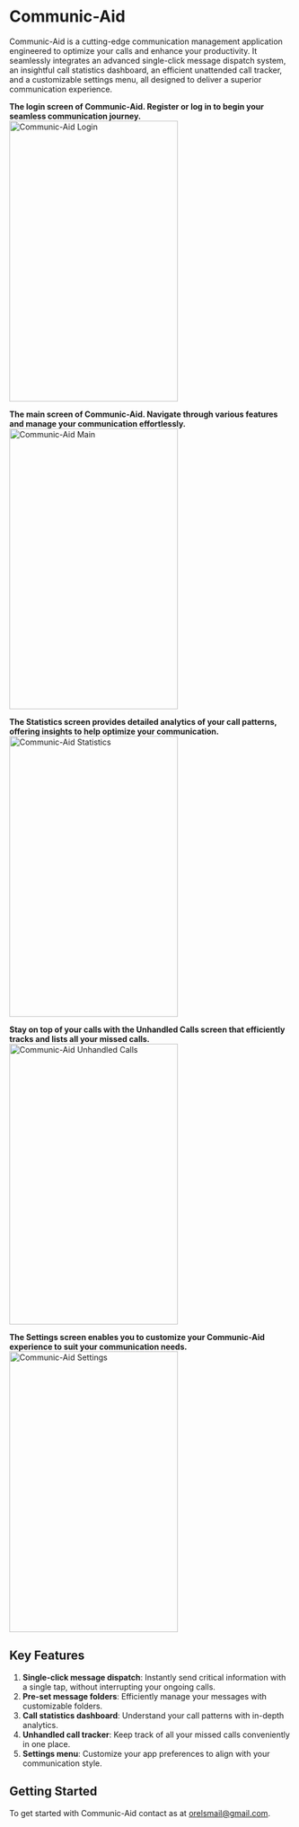 # Communic-Aid

Communic-Aid is a cutting-edge communication management application engineered to optimize your calls and enhance your productivity. It seamlessly integrates an advanced single-click message dispatch system, an insightful call statistics dashboard, an efficient unattended call tracker, and a customizable settings menu, all designed to deliver a superior communication experience.

**The login screen of Communic-Aid. Register or log in to begin your seamless communication journey.**
<img src="https://read-mes.s3.amazonaws.com/CommunicAid/login.jpg" alt="Communic-Aid Login" width="300" height="500">

**The main screen of Communic-Aid. Navigate through various features and manage your communication effortlessly.**
<img src="https://read-mes.s3.amazonaws.com/CommunicAid/main.jpg" alt="Communic-Aid Main" width="300" height="500">

**The Statistics screen provides detailed analytics of your call patterns, offering insights to help optimize your communication.**
<img src="https://read-mes.s3.amazonaws.com/CommunicAid/statistics.jpg" alt="Communic-Aid Statistics" width="300" height="500">

**Stay on top of your calls with the Unhandled Calls screen that efficiently tracks and lists all your missed calls.**
<img src="https://read-mes.s3.amazonaws.com/CommunicAid/unhandled_calls.jpg" alt="Communic-Aid Unhandled Calls" width="300" height="500">

**The Settings screen enables you to customize your Communic-Aid experience to suit your communication needs.**
<img src="https://read-mes.s3.amazonaws.com/CommunicAid/settings.jpg" alt="Communic-Aid Settings" width="300" height="500">

## Key Features
1. **Single-click message dispatch**: Instantly send critical information with a single tap, without interrupting your ongoing calls.
2. **Pre-set message folders**: Efficiently manage your messages with customizable folders.
3. **Call statistics dashboard**: Understand your call patterns with in-depth analytics.
4. **Unhandled call tracker**: Keep track of all your missed calls conveniently in one place.
5. **Settings menu**: Customize your app preferences to align with your communication style.

## Getting Started
To get started with Communic-Aid contact as at [orelsmail@gmail.com](mailto:orelsmail@gmail.com).
